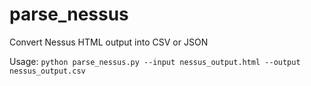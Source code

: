 # parse_nessus
Convert Nessus HTML output into CSV or JSON

Usage: `python parse_nessus.py --input nessus_output.html --output nessus_output.csv`
